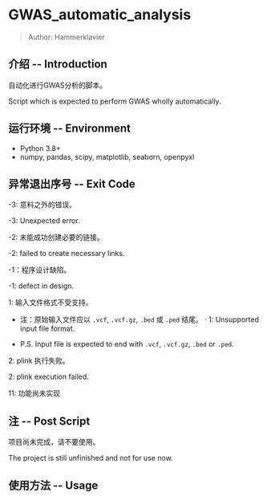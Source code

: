 # GWAS_automatic_analysis

> Author: Hammerklavier

## 介绍  --  Introduction

自动化进行GWAS分析的脚本。

Script which is expected to perform GWAS wholly automatically.

## 运行环境  --  Environment

- Python 3.8+
- numpy, pandas, scipy, matplotlib, seaborn, openpyxl

## 异常退出序号  --  Exit Code

-3: 意料之外的错误。

-3: Unexpected error.

-2: 未能成功创建必要的链接。

-2: failed to create necessary links.

-1：程序设计缺陷。

-1: defect in design.

1: 输入文件格式不受支持。

- 注：原始输入文件应以 `.vcf`, `.vcf.gz`, `.bed` 或 `.ped` 结尾。
·
1: Unsupported input file format.

- P.S. Input file is expected to end with `.vcf`, `.vcf.gz`, `.bed` or `.ped`.

2: plink 执行失败。

2: plink execution failed.

11: 功能尚未实现

## 注  --  Post Script

项目尚未完成，请不要使用。

The project is still unfinished and not for use now.

## 使用方法  --  Usage
